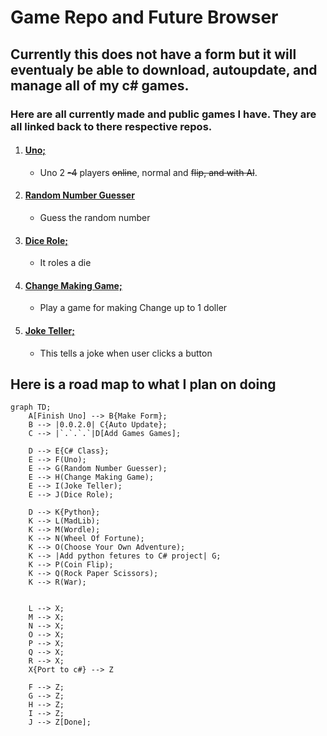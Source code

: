 # Game Repo and Future Browser

## Currently this does not have a form but it will eventualy be able to download, autoupdate, and manage all of my c# games. 

### Here are all currently made and public games I have. They are all linked back to there respective repos.
1. #### [Uno;](https://github.com/Travis-Findley/Uno) 
     * Uno 2 ~~-4~~ players ~~online~~, normal and ~~flip, and with AI~~.
2. #### [Random Number Guesser](https://github.com/Travis-Findley/RandomNumbGuess)
     * Guess the random number
3. #### [Dice Role;](https://github.com/Travis-Findley/DiceRole/blob/main/README.md)
     * It roles a die
4. #### [Change Making Game;](https://github.com/Travis-Findley/ChangeGame)
     * Play a game for making Change up to 1 doller
5. #### [Joke Teller;](https://github.com/Travis-Findley/JokeTeller)
     * This tells a joke when user clicks a button
  
## Here is a road map to what I plan on doing

```mermaid
graph TD;
    A[Finish Uno] --> B{Make Form};
    B --> |0.0.2.0| C{Auto Update};
    C --> |`.`.`.`|D[Add Games Games];

    D --> E{C# Class};
    E --> F(Uno);
    E --> G(Random Number Guesser);
    E --> H(Change Making Game);
    E --> I(Joke Teller);
    E --> J(Dice Role);

    D --> K{Python};
    K --> L(MadLib);
    K --> M(Wordle);
    K --> N(Wheel Of Fortune);
    K --> O(Choose Your Own Adventure);
    K --> |Add python fetures to C# project| G;
    K --> P(Coin Flip);
    K --> Q(Rock Paper Scissors);
    K --> R(War);


    L --> X;
    M --> X;
    N --> X;
    O --> X;
    P --> X;
    Q --> X;
    R --> X;
    X{Port to c#} --> Z

    F --> Z;
    G --> Z;
    H --> Z;
    I --> Z;
    J --> Z[Done];
```
